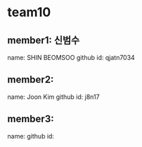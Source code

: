 # team10
## member1: 신범수
name: SHIN BEOMSOO
github id: qjatn7034

## member2:
name: Joon Kim
github id: j8n17

## member3:
name:
github id:
